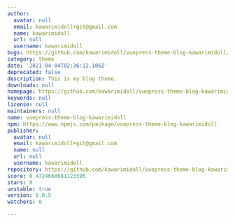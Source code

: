 ```yaml
---
author:
  avatar: null
  email: kawarimidoll+git@gmail.com
  name: kawarimidoll
  url: null
  username: kawarimidoll
bugs: https://github.com/kawarimidoll/vuepress-theme-blog-kawarimidoll/issues
category: theme
date: '2021-04-04T02:36:12.106Z'
deprecated: false
description: This is my blog theme.
downloads: null
homepage: https://github.com/kawarimidoll/vuepress-theme-blog-kawarimidoll#readme
keywords: null
license: null
maintainers: null
name: vuepress-theme-blog-kawarimidoll
npm: https://www.npmjs.com/package/vuepress-theme-blog-kawarimidoll
publisher:
  avatar: null
  email: kawarimidoll+git@gmail.com
  name: null
  url: null
  username: kawarimidoll
repository: https://github.com/kawarimidoll/vuepress-theme-blog-kawarimidoll
score: 0.4724668681123395
stars: 0
unstable: true
version: 0.0.5
watchers: 0

---
```



